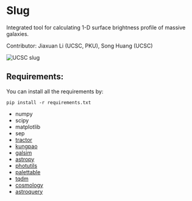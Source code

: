 # Slug
Integrated tool for calculating 1-D surface brightness profile of massive galaxies.

Contributor: Jiaxuan Li (UCSC, PKU), Song Huang (UCSC)

![UCSC slug](https://astrojacobli.github.io/astro-ph/ucsc-slug.png)


## Requirements:
You can install all the requirements by:

`pip install -r requirements.txt`

- numpy
- scipy
- matplotlib
- sep
- [tractor](https://github.com/dstndstn/tractor)
- [kungpao](https://github.com/dr-guangtou/kungpao)
- [galsim](https://github.com/GalSim-developers/GalSim)
- [astropy](http://www.astropy.org)
- [photutils](https://photutils.readthedocs.io/en/stable/)
- [palettable](https://pypi.org/project/palettable/)
- [tqdm](https://pypi.org/project/tqdm/)
- [cosmology](https://github.com/esheldon/cosmology)
- [astroquery](https://astroquery.readthedocs.io/en/latest/)

